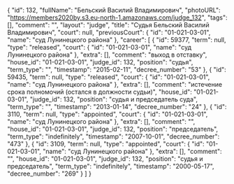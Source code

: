 {
    "id": 132,
    "fullName": "Бельский Василий Владимирович",
    "photoURL": "https://members2020by.s3.eu-north-1.amazonaws.com/judge_132",
    "tags": [],
    "comment": "",
    "layout": "judge",
    "title": "Судья Бельский Василий Владимирович",
    "court": null,
    "previousCourt": {
        "id": "01-021-03-01",
        "name": "суд Лунинецкого района"
    },
    "career": [
        {
            "id": 59377,
            "term": null,
            "type": "released",
            "court": {
                "id": "01-021-03-01",
                "name": "суд Лунинецкого района"
            },
            "extra": [],
            "comment": "выход в отставку",
            "house_id": "01-021-03-01",
            "judge_id": 132,
            "position": "судья",
            "term_type": "",
            "timestamp": "2015-02-11",
            "decree_number": "53"
        },
        {
            "id": 59435,
            "term": null,
            "type": "released",
            "court": {
                "id": "01-021-03-01",
                "name": "суд Лунинецкого района"
            },
            "extra": [],
            "comment": "истечение срока полномочий (остался в должности судьи)",
            "house_id": "01-021-03-01",
            "judge_id": 132,
            "position": "судья и председатель суда",
            "term_type": "",
            "timestamp": "2013-01-14",
            "decree_number": "24"
        },
        {
            "id": 3110,
            "term": null,
            "type": "appointed",
            "court": {
                "id": "01-021-03-01",
                "name": "суд Лунинецкого района"
            },
            "extra": [],
            "comment": "",
            "house_id": "01-021-03-01",
            "judge_id": 132,
            "position": "председатель",
            "term_type": "indefinitely",
            "timestamp": "2007-10-01",
            "decree_number": "473"
        },
        {
            "id": 3109,
            "term": null,
            "type": "appointed",
            "court": {
                "id": "01-021-03-01",
                "name": "суд Лунинецкого района"
            },
            "extra": [],
            "comment": "",
            "house_id": "01-021-03-01",
            "judge_id": 132,
            "position": "судья и председатель",
            "term_type": "indefinitely",
            "timestamp": "2000-05-17",
            "decree_number": "269"
        }
    ]
}